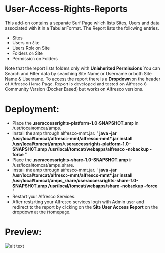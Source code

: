 # User-Access-Rights-Reports
This add-on contains a separate Surf Page which lists Sites, Users and data associated with it in a Tabular Format.
The Report lists the following entries.
* Sites
* Users on Site
* Users Role on Site
* Folders on Site
* Permission on Folders

Note that the report lists folders only with <b>Uninherited Permissions</b>
You can Search and Filter data by searching Site Name or Username or both Site Name & Username.
To access the report there is a <b>Dropdown</b> on the header of Alfresco Home Page.
Report is developed and tested on Alfresco 6 Community Version (Docker Based) but works on Alfresco versions.

# Deployment:
* Place the <b>useraccessrights-platform-1.0-SNAPSHOT.amp</b> in /usr/local/tomcat/amps.
* Install the amp through alfresco-mmt.jar. " <b>java -jar /usr/local/tomcat/alfresco-mmt/alfresco-mmt*.jar install  /usr/local/tomcat/amps/useraccessrights-platform-1.0-SNAPSHOT.amp /usr/local/tomcat/webapps/alfresco -nobackup -force</b> "
* Place the <b>useraccessrights-share-1.0-SNAPSHOT.amp</b> in /usr/local/tomcat/amps_share.
* Install the amp through alfresco-mmt.jar. " <b>java -jar /usr/local/tomcat/alfresco-mmt/alfresco-mmt*.jar install  /usr/local/tomcat/amps_share/useraccessrights-share-1.0-SNAPSHOT.amp /usr/local/tomcat/webapps/share -nobackup -force</b> "
* Restart your Alfresco Services.
* After restarting your Alfresco services login with Admin user and redirect to the report by clicking on the <b>Site User Access Report</b> on the dropdown at the Homepage.

# Preview:
![alt text](https://github.com/syedjunaidvirtuosoft/User-Access-Rights-Report/blob/main/Screenshots/screenshot.png?raw=true)

